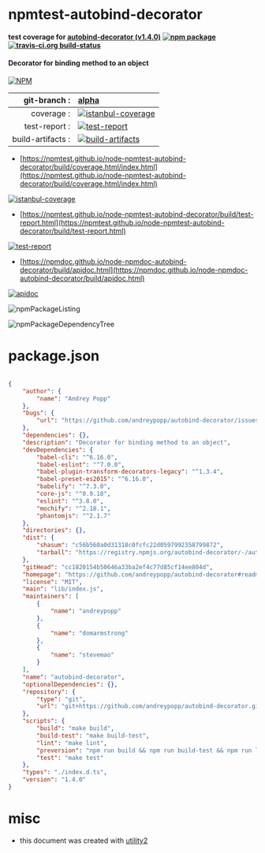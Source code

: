 # npmtest-autobind-decorator

#### test coverage for  [autobind-decorator (v1.4.0)](https://github.com/andreypopp/autobind-decorator#readme)  [![npm package](https://img.shields.io/npm/v/npmtest-autobind-decorator.svg?style=flat-square)](https://www.npmjs.org/package/npmtest-autobind-decorator) [![travis-ci.org build-status](https://api.travis-ci.org/npmtest/node-npmtest-autobind-decorator.svg)](https://travis-ci.org/npmtest/node-npmtest-autobind-decorator)

#### Decorator for binding method to an object

[![NPM](https://nodei.co/npm/autobind-decorator.png?downloads=true&downloadRank=true&stars=true)](https://www.npmjs.com/package/autobind-decorator)

| git-branch : | [alpha](https://github.com/npmtest/node-npmtest-autobind-decorator/tree/alpha)|
|--:|:--|
| coverage : | [![istanbul-coverage](https://npmtest.github.io/node-npmtest-autobind-decorator/build/coverage.badge.svg)](https://npmtest.github.io/node-npmtest-autobind-decorator/build/coverage.html/index.html)|
| test-report : | [![test-report](https://npmtest.github.io/node-npmtest-autobind-decorator/build/test-report.badge.svg)](https://npmtest.github.io/node-npmtest-autobind-decorator/build/test-report.html)|
| build-artifacts : | [![build-artifacts](https://npmtest.github.io/node-npmtest-autobind-decorator/glyphicons_144_folder_open.png)](https://github.com/npmtest/node-npmtest-autobind-decorator/tree/gh-pages/build)|

- [https://npmtest.github.io/node-npmtest-autobind-decorator/build/coverage.html/index.html](https://npmtest.github.io/node-npmtest-autobind-decorator/build/coverage.html/index.html)

[![istanbul-coverage](https://npmtest.github.io/node-npmtest-autobind-decorator/build/screenCapture.buildCi.browser.%252Ftmp%252Fbuild%252Fcoverage.lib.html.png)](https://npmtest.github.io/node-npmtest-autobind-decorator/build/coverage.html/index.html)

- [https://npmtest.github.io/node-npmtest-autobind-decorator/build/test-report.html](https://npmtest.github.io/node-npmtest-autobind-decorator/build/test-report.html)

[![test-report](https://npmtest.github.io/node-npmtest-autobind-decorator/build/screenCapture.buildCi.browser.%252Ftmp%252Fbuild%252Ftest-report.html.png)](https://npmtest.github.io/node-npmtest-autobind-decorator/build/test-report.html)

- [https://npmdoc.github.io/node-npmdoc-autobind-decorator/build/apidoc.html](https://npmdoc.github.io/node-npmdoc-autobind-decorator/build/apidoc.html)

[![apidoc](https://npmdoc.github.io/node-npmdoc-autobind-decorator/build/screenCapture.buildCi.browser.%252Ftmp%252Fbuild%252Fapidoc.html.png)](https://npmdoc.github.io/node-npmdoc-autobind-decorator/build/apidoc.html)

![npmPackageListing](https://npmtest.github.io/node-npmtest-autobind-decorator/build/screenCapture.npmPackageListing.svg)

![npmPackageDependencyTree](https://npmtest.github.io/node-npmtest-autobind-decorator/build/screenCapture.npmPackageDependencyTree.svg)



# package.json

```json

{
    "author": {
        "name": "Andrey Popp"
    },
    "bugs": {
        "url": "https://github.com/andreypopp/autobind-decorator/issues"
    },
    "dependencies": {},
    "description": "Decorator for binding method to an object",
    "devDependencies": {
        "babel-cli": "^6.16.0",
        "babel-eslint": "^7.0.0",
        "babel-plugin-transform-decorators-legacy": "^1.3.4",
        "babel-preset-es2015": "^6.16.0",
        "babelify": "^7.3.0",
        "core-js": "^0.9.18",
        "eslint": "^3.8.0",
        "mochify": "^2.18.1",
        "phantomjs": "^2.1.7"
    },
    "directories": {},
    "dist": {
        "shasum": "c56b560a0d31318c0fcfc22d0597992358799872",
        "tarball": "https://registry.npmjs.org/autobind-decorator/-/autobind-decorator-1.4.0.tgz"
    },
    "gitHead": "cc1820154b50646a33ba2ef4c77d85cf14ee804d",
    "homepage": "https://github.com/andreypopp/autobind-decorator#readme",
    "license": "MIT",
    "main": "lib/index.js",
    "maintainers": [
        {
            "name": "andreypopp"
        },
        {
            "name": "domarmstrong"
        },
        {
            "name": "stevemao"
        }
    ],
    "name": "autobind-decorator",
    "optionalDependencies": {},
    "repository": {
        "type": "git",
        "url": "git+https://github.com/andreypopp/autobind-decorator.git"
    },
    "scripts": {
        "build": "make build",
        "build-test": "make build-test",
        "lint": "make lint",
        "preversion": "npm run build && npm run build-test && npm run lint && npm run test",
        "test": "make test"
    },
    "types": "./index.d.ts",
    "version": "1.4.0"
}
```



# misc
- this document was created with [utility2](https://github.com/kaizhu256/node-utility2)
